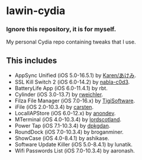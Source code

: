 # lawin-cydia
### Ignore this repository, it is for myself.

My personal Cydia repo containing tweaks that I use.

## This includes
- AppSync Unified (iOS 5.0-16.5.1) by [Karen/あけみ](https://cydia.akemi.ai/).
- SSL Kill Switch 2 (iOS 6.0-14.2) by [nabla-c0d3](https://github.com/nabla-c0d3/ssl-kill-switch2).
- BatteryLife App (iOS 6.0-11.4.1) by rbt.
- Cylinder (iOS 3.0-13.7) by [rweichler](https://github.com/rweichler/cylinder).
- Filza File Manager (iOS 7.0-16.x) by [TigiSoftware](https://twitter.com/tigisoftware).
- iFile (iOS 2.0-10.3.4) by [carsten](https://twitter.com/iFile4iPhone).
- LocalIAPStore (iOS 6.0-12.x) by [anondev](https://github.com/ZonD80/in-appstore.com).
- MTerminal (iOS 4.0-10.3.4) by [lordscotland](https://bitbucket.org/lordscotland/mterminal/src/master/).
- Power Tap (iOS 7.1-10.3.4) by [dpkgdan](https://github.com/DpkgDan/Power-Tap).
- RoundDock (iOS 7.0-10.3.4) by broganminer.
- ShowCase (iOS 4.0-8.4.1) by ashikase.
- Software Update Killer (iOS 5.0-8.4.1) by lunatik.
- Wifi Passwords List (iOS 7.0-10.3.4) by aaronash.
